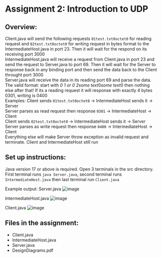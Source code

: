 # Assignment 2: Introduction to UDP

## Overview:
Client.java will send the following requests ```01test.txt0octet0``` for reading request and ```02test.txt0octet0``` for writing request in bytes format to the IntermediateHost.java in port 23. Then it will wait for the respond on its receiving port 3000
</br>
IntermediateHost.java will receive a request from Client.java in port 23 and send the request to Server.java to port 69. Then it will wait for the Server to response back in any binding port and then send the data back to the Client throught port 3000
</br>
Server.java will receive the data in its reading port 69 and parse the data. The valid format:
start with <em>0 1 or 0 2</em><em>some text</em>0<em>some text</em>0 then nothing else after that! If its a reading request it will response with exactly 4 bytes 0301, writing is 0400 
</br>
Examples:
Client sends ```01test.txt0octet0``` -> IntermediateHost sends it -> Server
</br>
Server parses as read request then response ```0301``` -> IntermediateHost -> Client
</br>
Client sends ```02test.txt0octet0``` -> IntermediateHost sends it -> Server
</br>
Server parses as write request then response ```0400``` -> IntermediateHost -> Client
</br>
Everything else will make Server throw exception as invalid request and terminate. Client and IntermediateHost still run

## Set up instructions:
Java version 17 or above is required. Open 3 terminals in the src directory. First terminal runs ```java Server.java```, second terminal runs ```IntermediateHost.java``` then last terminal run ```Client.java```

Example output:
Server.java
![image](https://user-images.githubusercontent.com/76576373/217307496-1700cd0c-e143-4930-948c-f6a6ab66ffac.png)

IntermediateHost.java
![image](https://user-images.githubusercontent.com/76576373/217307974-e956bba2-0961-4936-981f-636602d82236.png)

Client.java
![image](https://user-images.githubusercontent.com/76576373/217308091-6eb76a86-31a1-4dbc-a208-f2af14fccec4.png)


## Files in the assignment:
* Client.java
* IntermediateHost.java
* Server.java
* DesignDiagrams.pdf

